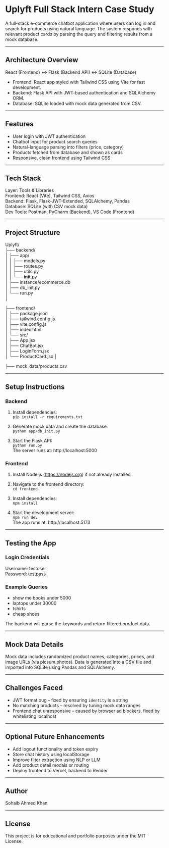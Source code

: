 # Uplyft Full Stack Intern Case Study

A full-stack e-commerce chatbot application where users can log in and search for products using natural language. The system responds with relevant product cards by parsing the query and filtering results from a mock database.

---

## Architecture Overview

React (Frontend) ↔ Flask (Backend API) ↔ SQLite (Database)

- Frontend: React app styled with Tailwind CSS using Vite for fast development.
- Backend: Flask API with JWT-based authentication and SQLAlchemy ORM.
- Database: SQLite loaded with mock data generated from CSV.

---

## Features

- User login with JWT authentication  
- Chatbot input for product search queries  
- Natural-language parsing into filters (price, category)  
- Products fetched from database and shown as cards  
- Responsive, clean frontend using Tailwind CSS  

---

## Tech Stack

Layer:       Tools & Libraries  
Frontend:    React (Vite), Tailwind CSS, Axios  
Backend:     Flask, Flask-JWT-Extended, SQLAlchemy, Pandas  
Database:    SQLite (with CSV mock data)  
Dev Tools:   Postman, PyCharm (Backend), VS Code (Frontend)  

---

## Project Structure

Uplyft/  
├── backend/  
│   ├── app/  
│   │   ├── models.py  
│   │   ├── routes.py  
│   │   ├── utils.py  
│   │   └── __init__.py  
│   ├── instance/ecommerce.db  
│   ├── db_init.py  
│   └── run.py  
│

├── frontend/  
│   ├── package.json  
│   ├── tailwind.config.js  
│   ├── vite.config.js  
│   ├── index.html  
│   └── src/  
│       ├── App.jsx  
│       ├── ChatBot.jsx  
│       ├── LoginForm.jsx  
│       └── ProductCard.jsx
│

├── mock_data/products.csv 

---

## Setup Instructions

### Backend

1. Install dependencies:  
   `pip install -r requirements.txt`

2. Generate mock data and create the database:  
   `python app/db_init.py`

3. Start the Flask API:  
   `python run.py`  
   The server runs at: http://localhost:5000

### Frontend

1. Install Node.js (https://nodejs.org) if not already installed

2. Navigate to the frontend directory:  
   `cd frontend`

3. Install dependencies:  
   `npm install`

4. Start the development server:  
   `npm run dev`  
   The app runs at: http://localhost:5173

---

## Testing the App

### Login Credentials

Username: testuser  
Password: testpass

### Example Queries

- show me books under 5000  
- laptops under 30000  
- tshirts  
- cheap shoes

The backend will parse the keywords and return filtered product data.

---

## Mock Data Details

Mock data includes randomized product names, categories, prices, and image URLs (via picsum.photos). Data is generated into a CSV file and imported into SQLite using Pandas and SQLAlchemy.

---

## Challenges Faced

- JWT format bug – fixed by ensuring `identity` is a string  
- No matching products – resolved by tuning mock data ranges  
- Frontend chat unresponsive – caused by browser ad blockers, fixed by whitelisting localhost 

---

## Optional Future Enhancements

- Add logout functionality and token expiry  
- Store chat history using localStorage  
- Improve filter extraction using NLP or LLM  
- Add product detail modals or routing  
- Deploy frontend to Vercel, backend to Render  

---

## Author

Sohaib Ahmed Khan

---

## License

This project is for educational and portfolio purposes under the MIT License.
